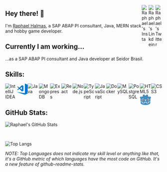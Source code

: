<a href="https://twitter.com/raphaelhalmas" target="_blank" rel="nofollow"><img align="right" alt="Raphael's Twitter" width="22px" src="https://cdn.jsdelivr.net/npm/simple-icons@v3/icons/twitter.svg" /></a><a href="https://br.linkedin.com/in/raphael-halmas-silva-0619614b" target="_blank" rel="nofollow"><img align="right" alt="Raphael's Linkdein" width="22px" src="https://cdn.jsdelivr.net/npm/simple-icons@v3/icons/linkedin.svg" /></a><a href="https://www.instagram.com/raphaelhalmas" target="_blank" rel="nofollow"><img align="right" alt="Raphael's Insta" width="22px" src="https://cdn.jsdelivr.net/npm/simple-icons@v3/icons/instagram.svg" /></a>

## Hey there! 👋

I'm [Raphael Halmas](https://drive.google.com/file/d/1ugZmjvGhs3RXMon2Z1AMqQT7GJUVZMXe/view?usp=sharing), a SAP ABAP PI consultant, Java, MERN stack and hobby game developer.

## Currently I am working...

...as a SAP ABAP PI consultant and Java developer at Seidor Brasil.

## Skills:

<img align="left" alt="IntelliJ IDEA" width="36px" src="https://devicon.dev/devicon.git/icons/intellij/intellij-original-wordmark.svg" />
<img align="left" alt="Visual Studio Code" width="36px" src="https://raw.githubusercontent.com/github/explore/80688e429a7d4ef2fca1e82350fe8e3517d3494d/topics/visual-studio-code/visual-studio-code.png" />
<img align="left" alt="Java" width="36px" src="https://devicon.dev/devicon.git/icons/java/java-original-wordmark.svg" />
<img align="left" alt="MongoDB" width="36px" src="https://devicon.dev/devicon.git/icons/mongodb/mongodb-original-wordmark.svg" />
<img align="left" alt="Express" width="36px" src="https://devicon.dev/devicon.git/icons/express/express-original-wordmark.svg" />
<img align="left" alt="React" width="36px" src="https://devicons.github.io/devicon/devicon.git/icons/react/react-original-wordmark.svg" />
<img align="left" alt="Node.js" width="36px" src="https://devicon.dev/devicon.git/icons/nodejs/nodejs-original-wordmark.svg" />
<img align="left" alt="TypeScript" width="36px" src="https://devicons.github.io/devicon/devicon.git/icons/typescript/typescript-original.svg" />
<img align="left" alt="JavaScript" width="36px" src="https://devicons.github.io/devicon/devicon.git/icons/javascript/javascript-original.svg" />
<img align="left" alt="Docker" width="36px" src="https://devicons.github.io/devicon/devicon.git/icons/docker/docker-original-wordmark.svg" />
<img align="left" alt="MySQL" width="36px" src="https://devicons.github.io/devicon/devicon.git/icons/mysql/mysql-original-wordmark.svg" />
<img align="left" alt="PostgreSQL" width="36px" src="https://devicons.github.io/devicon/devicon.git/icons/postgresql/postgresql-original-wordmark.svg" />
<img align="left" alt="HTML5" width="36px" src="https://devicons.github.io/devicon/devicon.git/icons/html5/html5-original-wordmark.svg" />
<img align="left" alt="CSS3" width="36px" src="https://devicons.github.io/devicon/devicon.git/icons/css3/css3-original-wordmark.svg" />
<img align="left" alt="Godot" width="36px" src="https://raw.githubusercontent.com/github/explore/80688e429a7d4ef2fca1e82350fe8e3517d3494d/topics/godot/godot.png" />

<br />
<br />
<br />

## GitHub Stats:

![Raphael's GitHub Stats](https://github-readme-stats.vercel.app/api?username=raphaelhalmas&show_icons=true&theme=react)

<br />

![Top Langs](https://github-readme-stats.vercel.app/api/top-langs/?username=raphaelhalmas&show_icons=true&theme=react&hide=Ruby,Objective-C)

_NOTE: Top Languages does not indicate my skill level or anything like that, it's a GitHub metric of which languages have the most code on GitHub. It's a new feature of github-readme-stats._

